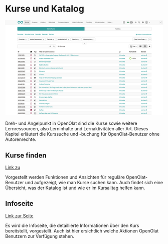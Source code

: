 # Kurse und Katalog

![Meine Kurse](assets/mycourses-de.png)

Dreh- und Angelpunkt in OpenOlat sind die Kurse sowie weitere Lernressourcen,
also Lerninhalte und Lernaktivitäten aller Art. Dieses Kapitel erläutert die
Kurssuche und -buchung für OpenOlat-Benutzer ohne Autorenrechte.

## Kurse finden

[Link zu](Finding_courses.de.md)

Vorgestellt werden Funktionen und Ansichten für
reguläre OpenOlat-Benutzer und aufgezeigt, wie man Kurse suchen
kann. Auch findet sich eine Übersicht, was der Katalog ist und wie er im
Kursalltag helfen kann.

## Infoseite

[Link zur Seite](Info_page.de.md)

Es wird die Infoseite, die detaillierte
Informationen über den Kurs bereitstellt, vorgestellt. Auch ist hier
ersichtlich welche Aktionen OpenOlat Benutzern zur Verfügung stehen.
